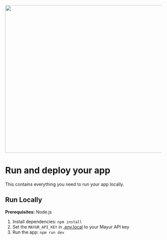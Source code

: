 <div align="center">
<img width="1200" height="475" alt="HOTEL" src=["https://portfolio-kappa-nine-71.vercel.app/ ](https://portfolio-kappa-nine-71.vercel.app/)>
</div>

# Run and deploy your  app

This contains everything you need to run your app locally.


## Run Locally

**Prerequisites:**  Node.js


1. Install dependencies:
   `npm install`
2. Set the `MAYUR_API_KEY` in [.env.local](.env.local) to your Mayur API key
3. Run the app:
   `npm run dev`

